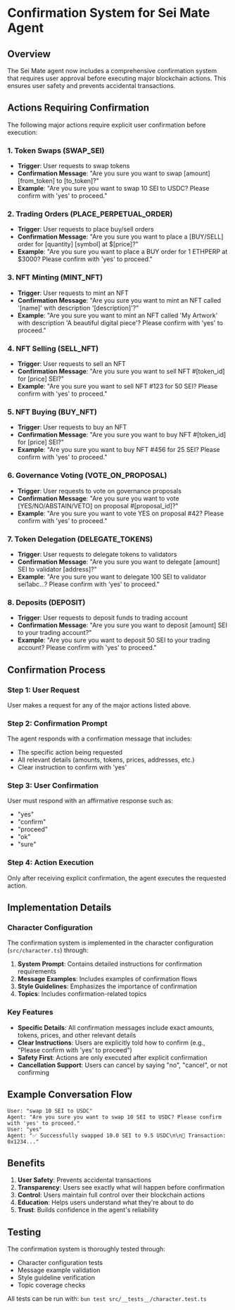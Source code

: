 # Confirmation System for Sei Mate Agent

## Overview

The Sei Mate agent now includes a comprehensive confirmation system that requires user approval before executing major blockchain actions. This ensures user safety and prevents accidental transactions.

## Actions Requiring Confirmation

The following major actions require explicit user confirmation before execution:

### 1. Token Swaps (SWAP_SEI)
- **Trigger**: User requests to swap tokens
- **Confirmation Message**: "Are you sure you want to swap [amount] [from_token] to [to_token]?"
- **Example**: "Are you sure you want to swap 10 SEI to USDC? Please confirm with 'yes' to proceed."

### 2. Trading Orders (PLACE_PERPETUAL_ORDER)
- **Trigger**: User requests to place buy/sell orders
- **Confirmation Message**: "Are you sure you want to place a [BUY/SELL] order for [quantity] [symbol] at $[price]?"
- **Example**: "Are you sure you want to place a BUY order for 1 ETHPERP at $3000? Please confirm with 'yes' to proceed."

### 3. NFT Minting (MINT_NFT)
- **Trigger**: User requests to mint an NFT
- **Confirmation Message**: "Are you sure you want to mint an NFT called '[name]' with description '[description]'?"
- **Example**: "Are you sure you want to mint an NFT called 'My Artwork' with description 'A beautiful digital piece'? Please confirm with 'yes' to proceed."

### 4. NFT Selling (SELL_NFT)
- **Trigger**: User requests to sell an NFT
- **Confirmation Message**: "Are you sure you want to sell NFT #[token_id] for [price] SEI?"
- **Example**: "Are you sure you want to sell NFT #123 for 50 SEI? Please confirm with 'yes' to proceed."

### 5. NFT Buying (BUY_NFT)
- **Trigger**: User requests to buy an NFT
- **Confirmation Message**: "Are you sure you want to buy NFT #[token_id] for [price] SEI?"
- **Example**: "Are you sure you want to buy NFT #456 for 25 SEI? Please confirm with 'yes' to proceed."

### 6. Governance Voting (VOTE_ON_PROPOSAL)
- **Trigger**: User requests to vote on governance proposals
- **Confirmation Message**: "Are you sure you want to vote [YES/NO/ABSTAIN/VETO] on proposal #[proposal_id]?"
- **Example**: "Are you sure you want to vote YES on proposal #42? Please confirm with 'yes' to proceed."

### 7. Token Delegation (DELEGATE_TOKENS)
- **Trigger**: User requests to delegate tokens to validators
- **Confirmation Message**: "Are you sure you want to delegate [amount] SEI to validator [address]?"
- **Example**: "Are you sure you want to delegate 100 SEI to validator sei1abc...? Please confirm with 'yes' to proceed."

### 8. Deposits (DEPOSIT)
- **Trigger**: User requests to deposit funds to trading account
- **Confirmation Message**: "Are you sure you want to deposit [amount] SEI to your trading account?"
- **Example**: "Are you sure you want to deposit 50 SEI to your trading account? Please confirm with 'yes' to proceed."

## Confirmation Process

### Step 1: User Request
User makes a request for any of the major actions listed above.

### Step 2: Confirmation Prompt
The agent responds with a confirmation message that includes:
- The specific action being requested
- All relevant details (amounts, tokens, prices, addresses, etc.)
- Clear instruction to confirm with 'yes'

### Step 3: User Confirmation
User must respond with an affirmative response such as:
- "yes"
- "confirm"
- "proceed"
- "ok"
- "sure"

### Step 4: Action Execution
Only after receiving explicit confirmation, the agent executes the requested action.

## Implementation Details

### Character Configuration
The confirmation system is implemented in the character configuration (`src/character.ts`) through:

1. **System Prompt**: Contains detailed instructions for confirmation requirements
2. **Message Examples**: Includes examples of confirmation flows
3. **Style Guidelines**: Emphasizes the importance of confirmation
4. **Topics**: Includes confirmation-related topics

### Key Features

- **Specific Details**: All confirmation messages include exact amounts, tokens, prices, and other relevant details
- **Clear Instructions**: Users are explicitly told how to confirm (e.g., "Please confirm with 'yes' to proceed")
- **Safety First**: Actions are only executed after explicit confirmation
- **Cancellation Support**: Users can cancel by saying "no", "cancel", or not confirming

## Example Conversation Flow

```
User: "swap 10 SEI to USDC"
Agent: "Are you sure you want to swap 10 SEI to USDC? Please confirm with 'yes' to proceed."
User: "yes"
Agent: "✅ Successfully swapped 10.0 SEI to 9.5 USDC\n\n🔗 Transaction: 0x1234..."
```

## Benefits

1. **User Safety**: Prevents accidental transactions
2. **Transparency**: Users see exactly what will happen before confirmation
3. **Control**: Users maintain full control over their blockchain actions
4. **Education**: Helps users understand what they're about to do
5. **Trust**: Builds confidence in the agent's reliability

## Testing

The confirmation system is thoroughly tested through:
- Character configuration tests
- Message example validation
- Style guideline verification
- Topic coverage checks

All tests can be run with: `bun test src/__tests__/character.test.ts`